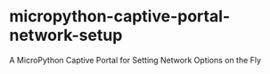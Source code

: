 # micropython-captive-portal-network-setup
A MicroPython Captive Portal for Setting Network Options on the Fly
